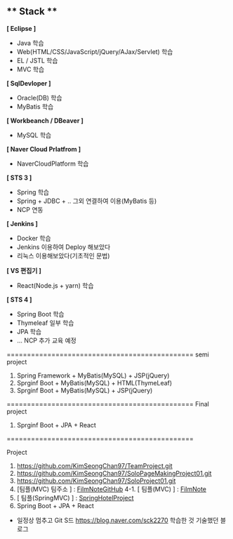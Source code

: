** Stack **
--------------------
**[ Eclipse ]**
- Java 학습
- Web(HTML/CSS/JavaScript/jQuery/AJax/Servlet) 학습
- EL / JSTL 학습
- MVC 학습

**[ SqlDevloper ]**
- Oracle(DB) 학습
- MyBatis 학습

**[ Workbeanch / DBeaver ]**
- MySQL 학습

**[ Naver Cloud Prlatfrom ]**
- NaverCloudPlatform 학습

**[ STS 3 ]**
- Spring 학습
- Spring + JDBC + .. 그외 연결하여 이용(MyBatis 등)
- NCP 연동

**[ Jenkins ]**
- Docker 학습
- Jenkins 이용하여 Deploy 해보았다
- 리눅스 이용해보았다(기초적인 문법)

**[ VS 편집기 ]**
- React(Node.js + yarn) 학습

**[ STS 4 ]**
- Spring Boot 학습
- Thymeleaf 일부 학습
- JPA 학습
-  ... NCP 추가 교육 예정

==============================================
semi project

1. Spring Framework + MyBatis(MySQL) + JSP(jQuery)
2. Sprginf Boot + MyBatis(MySQL) + HTML(ThymeLeaf)
3. Sprginf Boot + MyBatis(MySQL) + JSP(jQuery)

==============================================
Final project

1. Sprginf Boot + JPA + React

==============================================

Project
1. https://github.com/KimSeongChan97/TeamProject.git
2. https://github.com/KimSeongChan97/SoloPageMakingProject01.git
3. https://github.com/KimSeongChan97/SoloProject01.git
4. [팀플(MVC) 팀주소 ] : [FilmNoteGitHub](https://github.com/bitcamp-aiaas-9/FilmNote.git)
4-1. [ 팀플(MVC) ] : [FilmNote](https://github.com/KimSeongChan97/SoloLean/tree/main/Web_workspace/workspace/FilmNote)
5. [ 팀플(SpringMVC) ] : [SpringHotelProject](https://github.com/KimSeongChan97/SoloLean/tree/main/Spring_workspace/workspace/SpringHotelProject)
6. Spring Boot + JPA + React 


- 일정상 멈추고 Git S드
https://blog.naver.com/sck2270
학습한 것 기술했던 블로그

